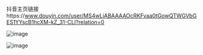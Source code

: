 抖音主页链接https://www.douyin.com/user/MS4wLjABAAAAOcRKFvaa0tGowQTWGVbGES1YYscB1hcXM-kZ_31-CLI?relation=0

![image](https://user-images.githubusercontent.com/102659421/160810870-9c20d752-6d62-47a2-8b87-4aa9d502e83e.png)

![image](https://user-images.githubusercontent.com/102659421/160810911-0e181d2a-47b1-4213-914f-3021ab2c4251.png)

